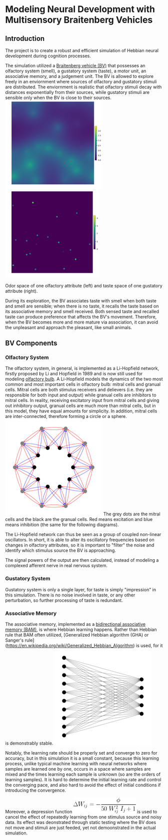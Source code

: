 # Modeling Neural Development with Multisensory Braitenberg Vehicles

## Introduction
The project is to create a robust and efficient simulation of Hebbian neural development during cognition processes. 

The simulation utilized a [Braitenberg vehicle (BV)](https://en.wikipedia.org/wiki/Braitenberg_vehicle) that possesses an olfactory system (smell), a gustatory system (taste), a motor unit, an associative memory, and a judgement unit. The BV is allowed to explore freely in an enviornment where sources of olfactory and gustatory stimuli are distributed. The enviornment is realistic that olfactory stimuli decay with distances exponentially from their sources, while gustatory stimuli are sensible only when the BV is close to their sources.
<img src="/img/odor_space_0.png" alt="Odor" width="310"/>
<img src="/img/taste_space_0.png" alt="Taste" width="300"/> 

Odor space of one olfactory attribute (left) and taste space of one gustatory attribute (right).

During its exploration, the BV associates taste with smell when both taste and smell are sensible; when there is no taste, it recalls the taste based on its associative memory and smell received. Both sensed taste and recalled taste can produce preference that affects the BV's movement. Therefore, when the BV becomes more and more mature via association, it can avoid the unpleasant and approach the pleasant, like small animals.

## BV Components
### Olfactory System
The olfactory system, in general, is implemented as a Li-Hopfield network, firstly proposed by Li and Hopfield in 1989 and is now still used for modeling [olfactory bulb](https://en.wikipedia.org/wiki/Olfactory_bulb). A Li-Hopfield models the dynamics of the two most common and most important cells in olfactory bulb: mitral cells and granual cells. Mitral cells are both stimulus receivers and delievers (i.e. they are responsible for both input and output) while granual cells are inhibitors to mitral cells. In reality, receiving excitatory input from mitral cells and giving out inhibitory output, granual cells are much more than mitral cells, but in this model, they have equal amounts for simplicity. In addition, mitral cells are inter-connected, therefore forming a circle or a sphere.
<img src="/img/olf.png" alt="Li-Hopfield" width="310"/>
The grey dots are the mitral cells and the black are the granual cells. Red means excitation and blue means inhibition (the same for the following diagrams).

The Li-Hopfield network can thus be seen as a group of coupled non-linear oscillators. In short, it is able to alter its oscillatory frequencies based on changes in olfactory attributes, so it is important to "filter" the noise and identify which stimulus source the BV is approaching.

The signal powers of the output are then calculated, instead of modeling a complexed afferent nerve in real nervous system.

### Gustatory System
Gustatory system is only a single layer, for taste is simply "impression" in this simulation. There is no noise involved in taste, or any other perturbation, so further processing of taste is redundant.

### Associative Memory
The associative memory, implemented as a [bidirectional associative memory (BAM)](https://en.wikipedia.org/wiki/Bidirectional_associative_memory), is where Hebbian learning happens. Rather than Hebbian rule that BAM often utilized, [Generalized Hebbian algorithm (GHA) or Sanger's rule] (https://en.wikipedia.org/wiki/Generalized_Hebbian_Algorithm) is used, for it is demonstrably stable. 
<img src="/img/asso.png" alt="BAM" width="310"/>

Notably, the learning rate should be properly set and converge to zero for accuracy, but in this simulation it is a small constant, because this learning process, unlike typical machine learning with neural networks where samples are learned one by one, occurs in a space where samples are mixed and the times learning each sample is unknown (so are the orders of learning samples). It is hard to determine the initial learning rate and control the converging pace, and also hard to avoid the effect of initial conditions if introducing the convergence. 

Moreover, a depression function <img src="/formula/dep_function.png" alt="Depression function" width="200"/> is used to cancel the effect of repeatedly learning from one stimulus source and noisy data. Its effect was deonstrated through static testing where the BV does not move and stimuli are just feeded, yet not demoonstrated in the actual simulation.
